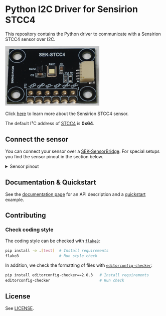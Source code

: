 # Python I2C Driver for Sensirion STCC4

This repository contains the Python driver to communicate with a Sensirion STCC4 sensor over I2C.

<img src="https://raw.githubusercontent.com/Sensirion/python-i2c-stcc4/master/images/STCC4.png"
    width="300px" alt="STCC4 picture">


Click [here](https://sensirion.com/products/catalog/STCC4) to learn more about the Sensirion STCC4 sensor.



The default I²C address of [STCC4](https://sensirion.com/products/catalog/STCC4) is **0x64**.



## Connect the sensor

You can connect your sensor over a [SEK-SensorBridge](https://developer.sensirion.com/sensirion-products/sek-sensorbridge/).
For special setups you find the sensor pinout in the section below.

<details><summary>Sensor pinout</summary>
<p>
<img src="https://raw.githubusercontent.com/Sensirion/python-i2c-stcc4/master/images/STCC4_pinout.png"
     width="300px" alt="sensor wiring picture">

| *Pin* | *Cable Color* | *Name* | *Description*  | *Comments* |
|-------|---------------|:------:|----------------|------------|
| 1 | yellow | SCL | I2C: Serial clock input |
| 2 | black | GND | Ground |
| 3 | red | VDD | Supply Voltage | 3.3V
| 4 | green | SDA | I2C: Serial data input / output |


</p>
</details>


## Documentation & Quickstart

See the [documentation page](https://sensirion.github.io/python-i2c-stcc4) for an API description and a
[quickstart](https://sensirion.github.io/python-i2c-stcc4/execute-measurements.html) example.


## Contributing

### Check coding style

The coding style can be checked with [`flake8`](http://flake8.pycqa.org/):

```bash
pip install -e .[test]  # Install requirements
flake8                  # Run style check
```

In addition, we check the formatting of files with
[`editorconfig-checker`](https://editorconfig-checker.github.io/):

```bash
pip install editorconfig-checker==2.0.3   # Install requirements
editorconfig-checker                      # Run check
```

## License

See [LICENSE](LICENSE).